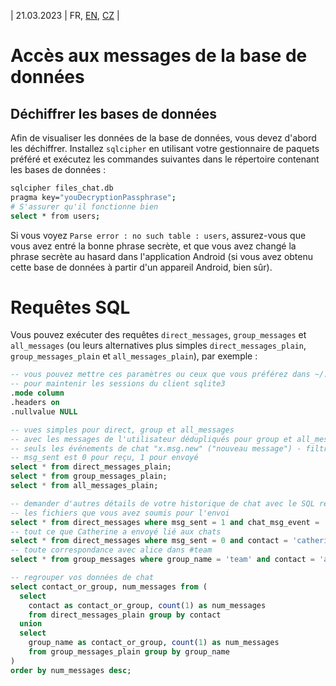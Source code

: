 | 21.03.2023 | FR, [EN](/docs/SQL.md), [CZ](/docs/lang/cs/SQL.md) |

# Accès aux messages de la base de données

## Déchiffrer les bases de données

Afin de visualiser les données de la base de données, vous devez d'abord les déchiffrer. Installez `sqlcipher` en utilisant votre gestionnaire de paquets préféré et exécutez les commandes suivantes dans le répertoire contenant les bases de données :
```bash
sqlcipher files_chat.db
pragma key="youDecryptionPassphrase";
# S'assurer qu'il fonctionne bien
select * from users;
```

Si vous voyez `Parse error : no such table : users`, assurez-vous que vous avez entré la bonne phrase secrète, et que vous avez changé la phrase secrète au hasard dans l'application Android (si vous avez obtenu cette base de données à partir d'un appareil Android, bien sûr).

# Requêtes SQL

Vous pouvez exécuter des requêtes `direct_messages`, `group_messages` et `all_messages` (ou leurs alternatives plus simples `direct_messages_plain`, `group_messages_plain` et `all_messages_plain`), par exemple :

```sql
-- vous pouvez mettre ces paramètres ou ceux que vous préférez dans ~/.sqliterc
-- pour maintenir les sessions du client sqlite3
.mode column
.headers on
.nullvalue NULL

-- vues simples pour direct, group et all_messages
-- avec les messages de l'utilisateur dédupliqués pour group et all_messages ;
-- seuls les événements de chat "x.msg.new" ("nouveau message") - filtre les événements de service ;
-- msg_sent est 0 pour reçu, 1 pour envoyé
select * from direct_messages_plain;
select * from group_messages_plain;
select * from all_messages_plain;

-- demander d'autres détails de votre historique de chat avec le SQL régulier, par exemple :
-- les fichiers que vous avez soumis pour l'envoi
select * from direct_messages where msg_sent = 1 and chat_msg_event = 'x.file';
-- tout ce que Catherine a envoyé lié aux chats
select * from direct_messages where msg_sent = 0 and contact = 'catherine' and msg_body like '%cats%';
-- toute correspondance avec alice dans #team
select * from group_messages where group_name = 'team' and contact = 'alice';

-- regrouper vos données de chat
select contact_or_group, num_messages from (
  select
    contact as contact_or_group, count(1) as num_messages
    from direct_messages_plain group by contact
  union
  select
    group_name as contact_or_group, count(1) as num_messages
    from group_messages_plain group by group_name
)
order by num_messages desc;
```
